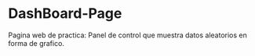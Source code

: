 # DashBoard-Page
Pagina web de practica: Panel de control que muestra datos aleatorios en forma de grafico.
